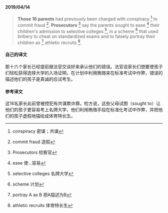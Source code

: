 #### 2019/04/14

> **Those 16 parents** had previously been charged with conspiracy [^1] to commit fraud [^2]. **Prosecutors** [^3] say the parents sought to ease [^4] their children's admission to selective colleges [^5], in a scheme [^6] that used bribery to cheat on standardized exams and to falsely portray their children as [^7] athletic recruits [^8].



#### 自己的译文

那十六个家长已经提前跟法官交谈好来承认他们的错误。法官说家长们想要使孩子们轻松获得选择大学的入场证明，在计划中利用贿赂来在标准考试中作弊，错误的描述他们的孩子是真诚的应试考生。



#### 参考译文

这16名家长此前曾被控犯有共谋欺诈罪。检方说，这些父母试图（sought to）让他们的孩子更容易考上名牌大学，他们利用贿赂手段在标准化考试中作弊，并把他们的孩子虚假地描绘成体育特长生。



[^1]: conspiracy 密谋；共谋
[^2]: commit fraud 造假
[^3]: Prosecutors 检察官
[^4]: ease 使...容易
[^5]: selective colleges 名牌大学
[^6]: scheme 计划
[^7]: portray A as B 把A描述为B
[^8]: athletic recruits 体育特长生